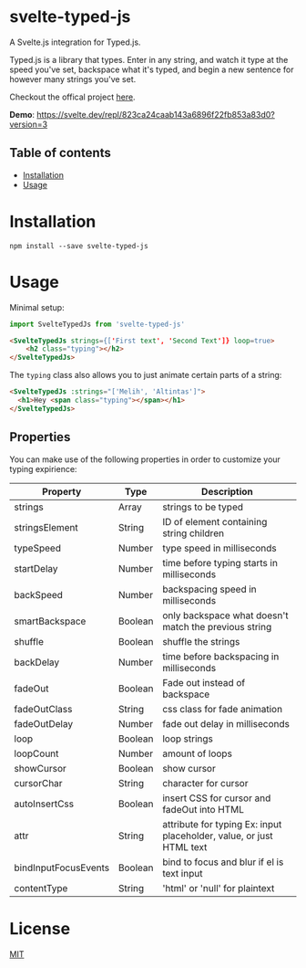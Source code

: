 # svelte-typed-js


A Svelte.js integration for Typed.js.

Typed.js is a library that types. Enter in any string, and watch it type at the speed you've set, backspace what it's typed, and begin a new sentence for however many strings you've set.

Checkout the offical project [here](https://github.com/mattboldt/typed.js/).

**Demo**: https://svelte.dev/repl/823ca24caab143a6896f22fb853a83d0?version=3

## Table of contents

- [Installation](#installation)
- [Usage](#usage)

# Installation

```
npm install --save svelte-typed-js
```

# Usage

Minimal setup:

```javascript
import SvelteTypedJs from 'svelte-typed-js'
```

```html
<SvelteTypedJs strings={['First text', 'Second Text']} loop=true>
	<h2 class="typing"></h2>
</SvelteTypedJs>
```

The `typing` class also allows you to just animate certain parts of a string:
```html
<SvelteTypedJs :strings="['Melih', 'Altintas']">
  <h1>Hey <span class="typing"></span></h1>
</SvelteTypedJs>
```

## Properties
You can make use of the following properties in order to customize your typing expirience:

| Property             | Type    | Description                                                          
|----------------------|---------|----------------------------------------------------------------------
| strings              | Array   | strings to be typed                                                  
| stringsElement       | String  | ID of element containing string children                                                                                             
| typeSpeed            | Number  | type speed in milliseconds                                                                                                           
| startDelay           | Number  | time before typing starts in milliseconds                                                                                            
| backSpeed            | Number  | backspacing speed in milliseconds                                                
| smartBackspace       | Boolean | only backspace what doesn't match the previous string          
| shuffle              | Boolean | shuffle the strings                                                                                                              
| backDelay            | Number  | time before backspacing in milliseconds                                                                                        
| fadeOut              | Boolean | Fade out instead of backspace                                                                                                   
| fadeOutClass         | String  | css class for fade animation                                                                                                         
| fadeOutDelay         | Number | fade out delay in milliseconds                                                                                                 
| loop                 | Boolean | loop strings                                                                                                                     
| loopCount            | Number  | amount of loops                                                                                                                   
| showCursor           | Boolean | show cursor                                                                                                                  
| cursorChar           | String  | character for cursor                                                                                                         
| autoInsertCss        | Boolean | insert CSS for cursor and fadeOut into HTML                                                                                        
| attr                 | String  | attribute for typing Ex: input placeholder, value, or just HTML text                                                                 
| bindInputFocusEvents | Boolean | bind to focus and blur if el is text input                                                                                          
| contentType          | String  | 'html' or 'null' for plaintext                                                                                                    


# License

[MIT](http://opensource.org/licenses/MIT)